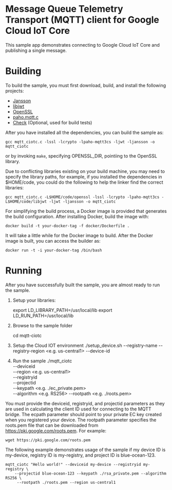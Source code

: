 # Message Queue Telemetry Transport (MQTT) client for Google Cloud IoT Core
This sample app demonstrates connecting to Google Cloud IoT Core and publishing
a single message.

# Building
To build the sample, you must first download, build, and install the following
projects:

* [Jansson](https://github.com/akheron/jansson)
* [libjwt](https://github.com/benmcollins/libjwt)
* [OpenSSL](https://github.com/openssl/openssl)
* [paho.mqtt.c](https://github.com/eclipse/paho.mqtt.c)
* [Check](https://github.com/libcheck/check) (Optional, used for build tests)

After you have installed all the dependencies, you can build the sample as:

    gcc mqtt_ciotc.c -lssl -lcrypto -lpaho-mqtt3cs -ljwt -ljansson -o mqtt_ciotc

or by invoking `make`, specifying OPENSSL_DIR, pointiing to the OpenSSL library.

Due to conflicting libraries existing on your build machine, you may need to
specify the library paths, for example, if you installed the dependencies in
$HOME/code, you could do the following to help the linker find the correct
libraries:

    gcc mqtt_ciotc.c -L$HOME/code/openssl -lssl -lcrypto -lpaho-mqtt3cs -L$HOME/code/libjwt -ljwt -ljansson -o mqtt_ciotc

For simplifying the build process, a Docker image is provided that generates
the build configuration. After installing Docker, build the image with:

    docker build -t your-docker-tag -f docker/Dockerfile .

It will take a little while for the Docker image to build. After the Docker
image is built, you can access the builder as:

    docker run -t -i your-docker-tag /bin/bash

# Running
After you have successfully built the sample, you are almost ready to run the
sample.

1. Setup your libraries:

    export LD_LIBRARY_PATH=/usr/local/lib
    export LD_RUN_PATH=/usr/local/lib

2. Browse to the sample folder

    cd mqtt-ciotc

3. Setup the Cloud IOT environment
    ./setup_device.sh --registry-name <Your registry id> --registry-region <e.g. us-central1> --device-id <Your device ID>

4. Run the sample
    ./mqtt_ciotc <message> \
        --deviceid <your device id>\
        --region <e.g. us-central1>\
        --registryid <your registry id>\
        --projectid <your project id>\
        --keypath <e.g. ./ec_private.pem>\
        --algorithm <e.g. RS256>
        --rootpath <e.g. ./roots.pem>

You must provide the deviceid, registryid, and projectid parameters as they are
used in calculating the client ID used for connecting to the MQTT bridge. The
ecpath parameter should point to your private EC key created when you registered
your device. The rootpath parameter specifies the roots.pem file that can be
downloaded from https://pki.google.com/roots.pem. For example:

    wget https://pki.google.com/roots.pem

The following example demonstrates usage of the sample if my device ID is
my-device, registry ID is my-registry, and project ID is blue-ocean-123.

    mqtt_ciotc "Hello world!" --deviceid my-device --registryid my-registry \
        --projectid blue-ocean-123 --keypath ./rsa_private.pem --algorithm RS256 \
         --rootpath ./roots.pem --region us-central1
    
